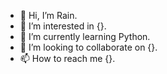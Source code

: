 - 👋 Hi, I’m Rain.
- 👀 I’m interested in {}.
- 🌱 I’m currently learning Python.
- 💞️ I’m looking to collaborate on {}.
- 📫 How to reach me {}.

<!---
rclw85/rclw85 is a ✨ special ✨ repository because its `README.md` (this file) appears on your GitHub profile.
You can click the Preview link to take a look at your changes.
--->

